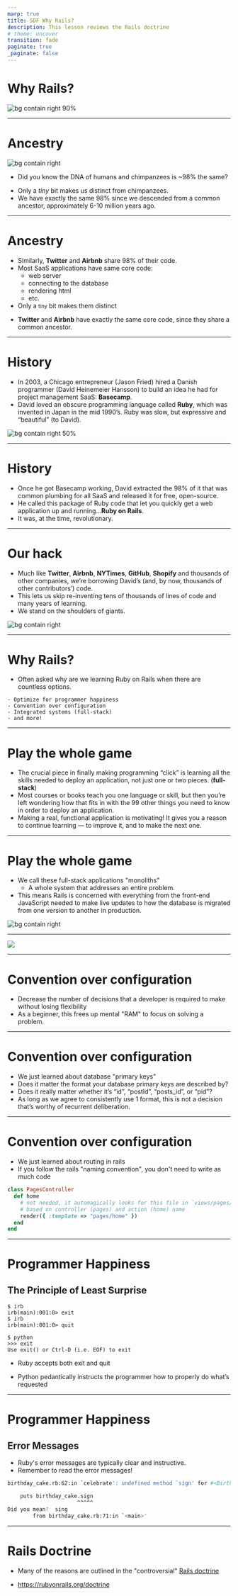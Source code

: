 ```yaml
---
marp: true
title: SDF Why Rails?
description: This lesson reviews the Rails doctrine
# theme: uncover
transition: fade
paginate: true
_paginate: false
---
```


# Why Rails?

![bg contain right 90%](./assets/rails-logo.svg)

---
# Ancestry

![bg contain right](./assets/evolution.png)

- Did you know the DNA of humans and chimpanzees is ~98% the same?
<!-- Most of our DNA is the plumbing of being alive, being primates, etc. -->
- Only a *tiny* bit makes us distinct from chimpanzees.
- We have exactly the same 98% since we descended from a common ancestor, approximately 6-10 million years ago.

---
# Ancestry

- Similarly, **Twitter** and **Airbnb** share 98% of their code.
- Most SaaS applications have same core code:
    - web server
    - connecting to the database
    - rendering html
    - etc.
- Only a <small>tiny</small> bit makes them distinct
<!-- tweets instead of listings, etc. -->
- **Twitter** and **Airbnb** have exactly the same core code, since they share a common ancestor.

---
# History
- In 2003, a Chicago entrepreneur (Jason Fried) hired a Danish programmer (David Heinemeier Hansson) to build an idea he had for project management SaaS: **Basecamp**.
- David loved an obscure programming language called **Ruby**, which was invented in Japan in the mid 1990’s. Ruby was slow, but expressive and “beautiful” (to David).

![bg contain right 50%](./assets/ruby-logo.png)

---
# History
- Once he got Basecamp working, David extracted the 98% of it that was common plumbing for all SaaS and released it for free, open-source.
- He called this package of Ruby code that let you quickly get a web application up and running...**Ruby on Rails**.
- It was, at the time, revolutionary.

---
# Our hack

- Much like **Twitter**, **Airbnb**, **NYTimes**, **GitHub**, **Shopify** and thousands of other companies, we’re borrowing David’s (and, by now, thousands of other contributors’) code.
- This lets us skip re-inventing tens of thousands of lines of code and many years of learning.
- We stand on the shoulders of giants.

![bg contain right](./assets/giant.jpg)

---

# Why Rails?
- Often asked why are we learning Ruby on Rails when there are countless options.
<!-- we haven't even placed anyone in a ruby/rails role yet -->

    - Optimize for programmer happiness
    - Convention over configuration
    - Integrated systems (full-stack)
    - and more!

---

# Play the whole game
- The crucial piece in finally making programming “click” is learning all the skills needed to deploy an application, not just one or two pieces. (**full-stack**)
- Most courses or books teach you one language or skill, but then you’re left wondering how that fits in with the 99 other things you need to know in order to deploy an application.
- Making a real, functional application is motivating! It gives you a reason to continue learning — to improve it, and to make the next one.

---
# Play the whole game

- We call these full-stack applications "monoliths"
  - A whole system that addresses an entire problem.
- This means Rails is concerned with everything from the front-end JavaScript needed to make live updates to how the database is migrated from one version to another in production.

![bg contain right](./assets/restaurant.webp)

---

![](./assets/t-shaped-skills.webp)

<!--
- We want to expose you to the full software development lifecycle

- That way you can come to an educated decision when deciding on a specific marketable skill to go deep on

-->

---

# Convention over configuration

- Decrease the number of decisions that a developer is required to make without losing flexibility
- As a beginner, this frees up mental "RAM" to focus on solving a problem.

---
# Convention over configuration

<!-- foreign key example -->
- We just learned about database "primary keys"
- Does it matter the format your database primary keys are described by?
- Does it really matter whether it’s “id”, “postId”, “posts_id”, or “pid”?
- As long as we agree to consistently use 1 format, this is not a decision that’s worthy of recurrent deliberation.

--- 

# Convention over configuration
<!-- TODO: routing example -->
- We just learned about routing in rails
- If you follow the rails "naming convention", you don't need to write as much code

```ruby
class PagesController
  def home
    # not needed, it automagically looks for this file in `views/pages/home`
    # based on controller (pages) and action (home) name
    render({ :template => "pages/home" })
  end
end
```

---

# Programmer Happiness

## The Principle of Least Surprise
```
$ irb
irb(main):001:0> exit
$ irb
irb(main):001:0> quit

$ python
>>> exit
Use exit() or Ctrl-D (i.e. EOF) to exit
```

- Ruby accepts both exit and quit
<!-- to accommodate the programmer’s obvious desire to quit its interactive console. -->
- Python pedantically instructs the programmer how to properly do what’s requested
<!-- even though it obviously knows what is meant since it’s displaying the error message -->

---
# Programmer Happiness

## Error Messages

- Ruby's error messages are typically clear and instructive.
- Remember to read the error messages! 

```bash
birthday_cake.rb:62:in `celebrate': undefined method `sign' for #<BirthdayCake:0x00000001034b9660 @age=10, @lit=false> (NoMethodError)

    puts birthday_cake.sign
                      ^^^^^
Did you mean?  sing
        from birthday_cake.rb:71:in `<main>'
```

<!-- 
Why Ruby
- Elegance and Readability
- Everything is an Object
- Interactive Shell (IRB)
- Strong Community and Resources
- Mature Frameworks
- Expressiveness
- Error Messages
- Garbage Collection
-->

---
# Rails Doctrine
- Many of the reasons are outlined in the "controversial" [Rails doctrine](https://rubyonrails.org/doctrine)

- https://rubyonrails.org/doctrine
